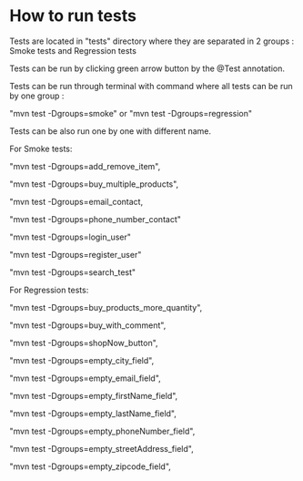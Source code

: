 # How to run tests
Tests are located in "tests" directory where they are separated in 2 groups : Smoke tests and Regression tests

Tests can be run by clicking green arrow button by the @Test annotation.

Tests can be run through terminal with command where all tests can be run by one group :

"mvn test -Dgroups=smoke" or "mvn test -Dgroups=regression"

Tests can be also run one by one with different name.

For Smoke tests:

"mvn test -Dgroups=add_remove_item", 

"mvn test -Dgroups=buy_multiple_products",

"mvn test -Dgroups=email_contact,

"mvn test -Dgroups=phone_number_contact"

"mvn test -Dgroups=login_user"

"mvn test -Dgroups=register_user"

"mvn test -Dgroups=search_test"

For Regression tests:

"mvn test -Dgroups=buy_products_more_quantity",

"mvn test -Dgroups=buy_with_comment",

"mvn test -Dgroups=shopNow_button",

"mvn test -Dgroups=empty_city_field",

"mvn test -Dgroups=empty_email_field",

"mvn test -Dgroups=empty_firstName_field",

"mvn test -Dgroups=empty_lastName_field",

"mvn test -Dgroups=empty_phoneNumber_field",

"mvn test -Dgroups=empty_streetAddress_field",

"mvn test -Dgroups=empty_zipcode_field",
